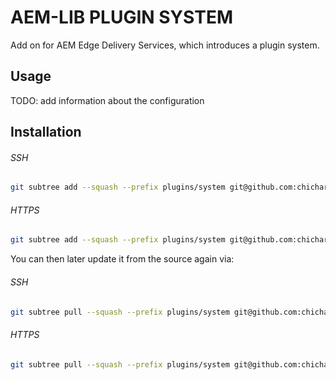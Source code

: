 # AEM-LIB PLUGIN SYSTEM
Add on for AEM Edge Delivery Services, which introduces a plugin system.

## Usage
TODO: add information about the configuration

## Installation
###### SSH

```bash
git subtree add --squash --prefix plugins/system git@github.com:chicharr/aem-lib-plugin-system.git main
```

###### HTTPS

```bash
git subtree add --squash --prefix plugins/system git@github.com:chicharr/aem-lib-plugin-system.git main
```

You can then later update it from the source again via:

###### SSH

```bash
git subtree pull --squash --prefix plugins/system git@github.com:chicharr/aem-lib-plugin-system.git main
```

###### HTTPS

```bash
git subtree pull --squash --prefix plugins/system git@github.com:chicharr/aem-lib-plugin-system.git main
```